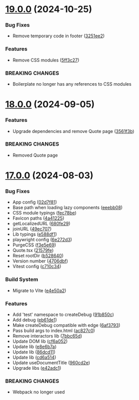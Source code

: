 # [19.0.0](https://github.com/andrewscwei/react-static-starter-kit/compare/v18.0.0...v19.0.0) (2024-10-25)


### Bug Fixes

* Remove temporary code in footer ([3251ee2](https://github.com/andrewscwei/react-static-starter-kit/commit/3251ee20b7125c28b9252fa83789bfbf32e84517))


### Features

* Remove CSS modules ([5ff3c27](https://github.com/andrewscwei/react-static-starter-kit/commit/5ff3c2786d30a055a71edece0e996f5cd73f9e10))


### BREAKING CHANGES

* Boilerplate no longer has any references to CSS modules

# [18.0.0](https://github.com/andrewscwei/react-static-starter-kit/compare/v17.0.0...v18.0.0) (2024-09-05)

### Features

-   Upgrade dependencies and remove Quote page ([3561f3b](https://github.com/andrewscwei/react-static-starter-kit/commit/3561f3ba6445c7d0e8ce03d07bb347241c22ee66))

### BREAKING CHANGES

-   Removed Quote page

# [17.0.0](https://github.com/andrewscwei/react-static-starter-kit/compare/v16.1.0...v17.0.0) (2024-08-03)

### Bug Fixes

-   App config ([02d7f81](https://github.com/andrewscwei/react-static-starter-kit/commit/02d7f81c95829fbdb056eabefcde16508039bae5))
-   Base path when loading lazy components ([eeebb08](https://github.com/andrewscwei/react-static-starter-kit/commit/eeebb080b7bbfc885353135672eaeaa0c22c9ae4))
-   CSS module typings ([fec78be](https://github.com/andrewscwei/react-static-starter-kit/commit/fec78be273ec0ec4d3e5129fcce9e0609ca8c397))
-   Favicon paths ([4a41225](https://github.com/andrewscwei/react-static-starter-kit/commit/4a41225c05e6428ec0136c16c83ca42b0d3d8d83))
-   getLocalizedURL ([680fe29](https://github.com/andrewscwei/react-static-starter-kit/commit/680fe29f8945302fb21f278b0f4c6cc0f23b7b4b))
-   joinURL ([49ec707](https://github.com/andrewscwei/react-static-starter-kit/commit/49ec7073b4f071c7c0ea612e676711eaa60f44d4))
-   Lib typings ([e588df1](https://github.com/andrewscwei/react-static-starter-kit/commit/e588df1db158b65e14bfee250af3fcda79d58940))
-   playwright config ([6e272d3](https://github.com/andrewscwei/react-static-starter-kit/commit/6e272d31d044392103ba6a551d0eae1c4a3f9379))
-   PurgeCSS ([f3e5e69](https://github.com/andrewscwei/react-static-starter-kit/commit/f3e5e698646aba8b754aace162fc728a1174178f))
-   Quote.tsx ([21579fe](https://github.com/andrewscwei/react-static-starter-kit/commit/21579feda4c662a797a02ebf0929a4ed597aba90))
-   Reset rootDir ([b528640](https://github.com/andrewscwei/react-static-starter-kit/commit/b528640837685bf1f1f873841c6beea45837de65))
-   Version number ([4706dbf](https://github.com/andrewscwei/react-static-starter-kit/commit/4706dbf1923fbce03f47a7db0caf6e3ff5784811))
-   Vitest config ([c710c34](https://github.com/andrewscwei/react-static-starter-kit/commit/c710c34b5de8dda8cf48836d106b83939a2d7cef))

### Build System

-   Migrate to Vite ([e4e50a2](https://github.com/andrewscwei/react-static-starter-kit/commit/e4e50a2e30b3577486e949e340a0a719b36ec7e9))

### Features

-   Add 'test' namespace to createDebug ([91b850c](https://github.com/andrewscwei/react-static-starter-kit/commit/91b850ce268a5c2ecbc6f4eec8c4a63b422dbb7e))
-   Add debug ([eb61de1](https://github.com/andrewscwei/react-static-starter-kit/commit/eb61de15153eeabe13688ec030f4946ffe5c0594))
-   Make createDebug compatible with edge ([6af3793](https://github.com/andrewscwei/react-static-starter-kit/commit/6af379390dca0354296a04cff2c77f5dddf13c9d))
-   Pass build args to index.html ([ac827c0](https://github.com/andrewscwei/react-static-starter-kit/commit/ac827c0760fe66b9145a716c809a2a635f9e2d6a))
-   Remove interactors lib ([7bbc65d](https://github.com/andrewscwei/react-static-starter-kit/commit/7bbc65d88333813bb08f66b0822585792c76de9f))
-   Update DOM lib ([cf6a052](https://github.com/andrewscwei/react-static-starter-kit/commit/cf6a052c4a424542ddecd8bc7213065bafad2907))
-   Update lib ([e8e6b7a](https://github.com/andrewscwei/react-static-starter-kit/commit/e8e6b7a7c21b7fcaae1a29fea0d64fbb001984cb))
-   Update lib ([86dcd11](https://github.com/andrewscwei/react-static-starter-kit/commit/86dcd11b49963127e7e107d27ba7197f7431c994))
-   Update lib ([cd6a514](https://github.com/andrewscwei/react-static-starter-kit/commit/cd6a514945d4fcbcc974b5aa3681a12ac97d1d2b))
-   Update useDocumentTitle ([960cd2e](https://github.com/andrewscwei/react-static-starter-kit/commit/960cd2ec3943ebf7310a1174367e950c23230748))
-   Upgrade libs ([e42adc1](https://github.com/andrewscwei/react-static-starter-kit/commit/e42adc12528a043e39777cbe1356f47354b0ebf4))

### BREAKING CHANGES

-   Webpack no longer used
